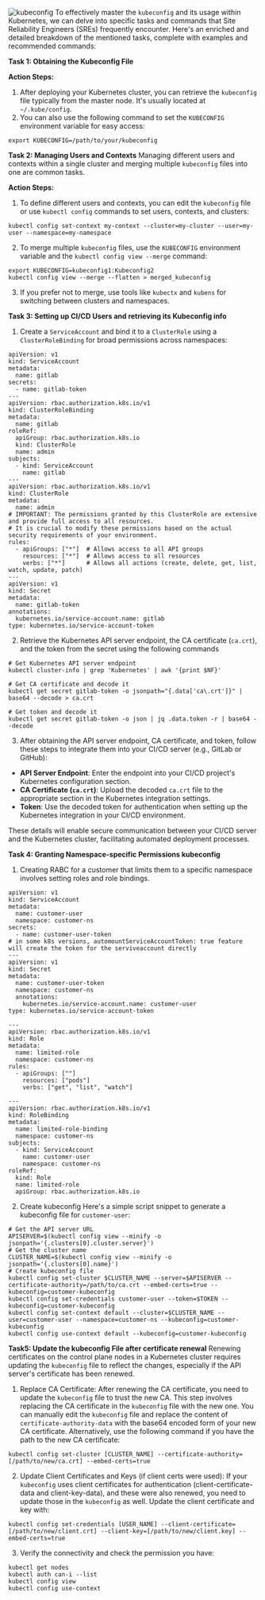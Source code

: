 ![kubeconfig](pics/1-kubeconfig.png)
To effectively master the `kubeconfig` and its usage within Kubernetes, we can delve into specific tasks and commands that Site Reliability Engineers (SREs) frequently encounter. Here's an enriched and detailed breakdown of the mentioned tasks, complete with examples and recommended commands:

**Task 1: Obtaining the Kubeconfig File**

**Action Steps:**

1. After deploying your Kubernetes cluster, you can retrieve the `kubeconfig` file typically from the master node. It's usually located at `~/.kube/config`.
2. You can also use the following command to set the `KUBECONFIG` environment variable for easy access:
```
export KUBECONFIG=/path/to/your/kubeconfig
```

**Task 2: Managing Users and Contexts**
Managing different users and contexts within a single cluster and merging multiple `kubeconfig` files into one are common tasks.

**Action Steps:**

1. To define different users and contexts, you can edit the `kubeconfig` file or use `kubectl config` commands to set users, contexts, and clusters:
```
kubectl config set-context my-context --cluster=my-cluster --user=my-user --namespace=my-namespace
```
2. To merge multiple `kubeconfig` files, use the `KUBECONFIG` environment variable and the `kubectl config view --merge` command:
```
export KUBECONFIG=kubeconfig1:Kubeconfig2
kubectl config view --merge --flatten > merged_kubeconfig
```

3. If you prefer not to merge, use tools like `kubectx` and `kubens` for switching between clusters and namespaces.

**Task 3: Setting up CI/CD Users and retrieving its Kubeconfig info**
1. Create a `ServiceAccount` and bind it to a `ClusterRole` using a `ClusterRoleBinding` for broad permissions across namespaces:

```
apiVersion: v1
kind: ServiceAccount
metadata:
  name: gitlab
secrets:
  - name: gitlab-token
---
apiVersion: rbac.authorization.k8s.io/v1
kind: ClusterRoleBinding
metadata:
  name: gitlab
roleRef:
  apiGroup: rbac.authorization.k8s.io
  kind: ClusterRole
  name: admin
subjects:
  - kind: ServiceAccount
    name: gitlab
---
apiVersion: rbac.authorization.k8s.io/v1
kind: ClusterRole
metadata:
  name: admin
# IMPORTANT: The permissions granted by this ClusterRole are extensive and provide full access to all resources.
# It is crucial to modify these permissions based on the actual security requirements of your environment.
rules:
  - apiGroups: ["*"]  # Allows access to all API groups
    resources: ["*"]  # Allows access to all resources
    verbs: ["*"]      # Allows all actions (create, delete, get, list, watch, update, patch)
---
apiVersion: v1
kind: Secret
metadata:
  name: gitlab-token
annotations:
  kubernetes.io/service-account.name: gitlab
type: kubernetes.io/service-account-token

```
2. Retrieve the Kubernetes API server endpoint, the CA certificate (`ca.crt`), and the token from the secret using the following commands
```
# Get Kubernetes API server endpoint
kubectl cluster-info | grep 'Kubernetes' | awk '{print $NF}'

# Get CA certificate and decode it
kubectl get secret gitlab-token -o jsonpath="{.data['ca\.crt']}" | base64 --decode > ca.crt

# Get token and decode it
kubectl get secret gitlab-token -o json | jq .data.token -r | base64 --decode
```
3. After obtaining the API server endpoint, CA certificate, and token, follow these steps to integrate them into your CI/CD server (e.g., GitLab or GitHub):

- **API Server Endpoint**: Enter the endpoint into your CI/CD project's Kubernetes configuration section.
- **CA Certificate (`ca.crt`)**: Upload the decoded `ca.crt` file to the appropriate section in the Kubernetes integration settings.
- **Token**: Use the decoded token for authentication when setting up the Kubernetes integration in your CI/CD environment.

These details will enable secure communication between your CI/CD server and the Kubernetes cluster, facilitating automated deployment processes.

**Task 4: Granting Namespace-specific Permissions kubeconfig**
1. Creating RABC for a customer that limits them to a specific namespace involves setting roles and role bindings.
```
apiVersion: v1
kind: ServiceAccount
metadata:
  name: customer-user
  namespace: customer-ns
secrets:
  - name: customer-user-token
# in some k8s versions, automountServiceAccountToken: true feature will create the token for the serviveaccount directly
---
apiVersion: v1
kind: Secret
metadata:
  name: customer-user-token
  namespace: customer-ns
  annotations:
    kubernetes.io/service-account.name: customer-user
type: kubernetes.io/service-account-token

---
apiVersion: rbac.authorization.k8s.io/v1
kind: Role
metadata:
  name: limited-role
  namespace: customer-ns
rules:
  - apiGroups: [""]
    resources: ["pods"]
    verbs: ["get", "list", "watch"]

---
apiVersion: rbac.authorization.k8s.io/v1
kind: RoleBinding
metadata:
  name: limited-role-binding
  namespace: customer-ns
subjects:
  - kind: ServiceAccount
    name: customer-user
    namespace: customer-ns
roleRef:
  kind: Role
  name: limited-role
  apiGroup: rbac.authorization.k8s.io
```

2. Create kubeconfig
   Here's a simple script snippet to generate a kubeconfig file for `customer-user`:
```
# Get the API server URL
APISERVER=$(kubectl config view --minify -o jsonpath='{.clusters[0].cluster.server}')
# Get the cluster name
CLUSTER_NAME=$(kubectl config view --minify -o jsonpath='{.clusters[0].name}')
# Create kubeconfig file
kubectl config set-cluster $CLUSTER_NAME --server=$APISERVER --certificate-authority=/path/to/ca.crt --embed-certs=true --kubeconfig=customer-kubeconfig
kubectl config set-credentials customer-user --token=$TOKEN --kubeconfig=customer-kubeconfig
kubectl config set-context default --cluster=$CLUSTER_NAME --user=customer-user --namespace=customer-ns --kubeconfig=customer-kubeconfig
kubectl config use-context default --kubeconfig=customer-kubeconfig

```

**Task5: Update the kubeconfig File after certificate renewal**
Renewing certificates on the control plane nodes in a Kubernetes cluster requires updating the `kubeconfig` file to reflect the changes, especially if the API server's certificate has been renewed.
1. Replace CA Certificate:
   After renewing the CA certificate, you need to update the `kubeconfig` file to trust the new CA. This step involves replacing the CA certificate in the `kubeconfig` file with the new one. You can manually edit the `kubeconfig` file and replace the content of `certificate-authority-data` with the base64 encoded form of your new CA certificate. Alternatively, use the following command if you have the path to the new CA certificate:
```
kubectl config set-cluster [CLUSTER_NAME] --certificate-authority=[/path/to/new/ca.crt] --embed-certs=true

```
2. Update Client Certificates and Keys (if client certs were used):
   If your `kubeconfig` uses client certificates for authentication (client-certificate-data and client-key-data), and these were also renewed, you need to update those in the `kubeconfig` as well. Update the client certificate and key with:
```
kubectl config set-credentials [USER_NAME] --client-certificate=[/path/to/new/client.crt] --client-key=[/path/to/new/client.key] --embed-certs=true

```

3. Verify the connectivity and check the permission you have:
```
kubectl get nodes
kubectl auth can-i --list
kubectl config view
kubectl config use-context

```